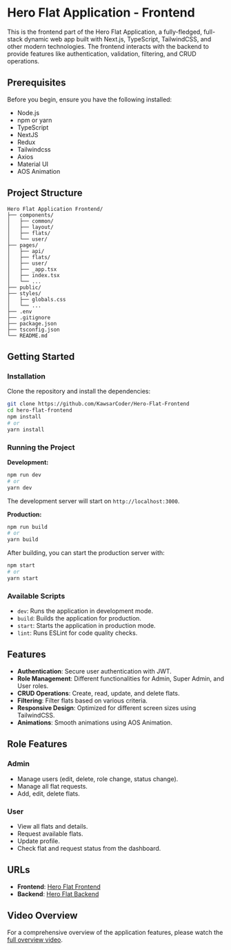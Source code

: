 # Hero Flat Application - Frontend

This is the frontend part of the Hero Flat Application, a fully-fledged, full-stack dynamic web app built with Next.js, TypeScript, TailwindCSS, and other modern technologies. The frontend interacts with the backend to provide features like authentication, validation, filtering, and CRUD operations.

## Prerequisites

Before you begin, ensure you have the following installed:

- Node.js
- npm or yarn
- TypeScript
- NextJS
- Redux
- Tailwindcss
- Axios
- Material UI
- AOS Animation

## Project Structure

```
Hero Flat Application Frontend/
├── components/
│   ├── common/
│   ├── layout/
│   ├── flats/
│   └── user/
├── pages/
│   ├── api/
│   ├── flats/
│   ├── user/
│   ├── _app.tsx
│   ├── index.tsx
│   └── ...
├── public/
├── styles/
│   ├── globals.css
│   └── ...
├── .env
├── .gitignore
├── package.json
├── tsconfig.json
└── README.md
```

## Getting Started

### Installation

Clone the repository and install the dependencies:

```bash
git clone https://github.com/KawsarCoder/Hero-Flat-Frontend
cd hero-flat-frontend
npm install
# or
yarn install
```

### Running the Project

**Development:**

```bash
npm run dev
# or
yarn dev
```

The development server will start on `http://localhost:3000`.

**Production:**

```bash
npm run build
# or
yarn build
```

After building, you can start the production server with:

```bash
npm start
# or
yarn start
```

### Available Scripts

- `dev`: Runs the application in development mode.
- `build`: Builds the application for production.
- `start`: Starts the application in production mode.
- `lint`: Runs ESLint for code quality checks.

## Features

- **Authentication**: Secure user authentication with JWT.
- **Role Management**: Different functionalities for Admin, Super Admin, and User roles.
- **CRUD Operations**: Create, read, update, and delete flats.
- **Filtering**: Filter flats based on various criteria.
- **Responsive Design**: Optimized for different screen sizes using TailwindCSS.
- **Animations**: Smooth animations using AOS Animation.

## Role Features

### Admin

- Manage users (edit, delete, role change, status change).
- Manage all flat requests.
- Add, edit, delete flats.

### User

- View all flats and details.
- Request available flats.
- Update profile.
- Check flat and request status from the dashboard.

## URLs

- **Frontend**: [Hero Flat Frontend](https://hero-flat-frontend.vercel.app/)
- **Backend**: [Hero Flat Backend](https://hero-flat-backend.vercel.app/)

## Video Overview

For a comprehensive overview of the application features, please watch the [full overview video](https://drive.google.com/file/d/1uOCoHrM12E6NOYDOs-EX1GGgLE-2iY9n/view?usp=sharing).
